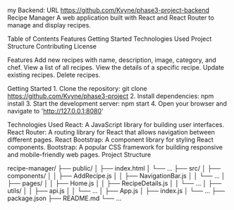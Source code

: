  my Backend: URL https://github.com/Kvyne/phase3-project-backend
 Recipe Manager
A web application built with React and React Router to manage and display recipes.

Table of Contents
Features
Getting Started
Technologies Used
Project Structure
Contributing
License


Features
Add new recipes with name, description, image, category, and chef.
View a list of all recipes.
View the details of a specific recipe.
Update existing recipes.
Delete recipes.


Getting Started
1.
Clone the repository: git clone https://github.com/Kvyne/phase3-project
2.
Install dependencies: npm install
3.
Start the development server: npm start
4.
Open your browser and navigate to 'http://127.0.0.1:8080'


Technologies Used
React: A JavaScript library for building user interfaces.
React Router: A routing library for React that allows navigation between different pages.
React Bootstrap: A component library for styling React components.
Bootstrap: A popular CSS framework for building responsive and mobile-friendly web pages.
Project Structure

recipe-manager/
├── public/
│   ├── index.html
│   └── ...
├── src/
│   ├── components/
│   │   ├── AddRecipe.js
│   │   ├── NavigationBar.js
│   │   └── ...
│   ├── pages/
│   │   ├── Home.js
│   │   ├── RecipeDetails.js
│   │   └── ...
│   ├── utils/
│   │   ├── api.js
│   │   └── ...
│   ├── App.js
│   ├── index.js
│   └── ...
├── package.json
├── README.md
└── ...
